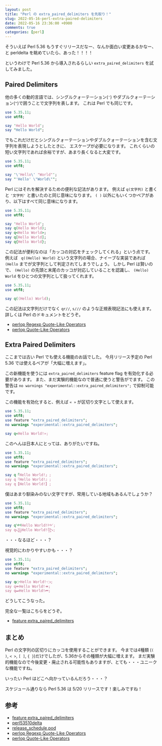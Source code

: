 ```yaml
---
layout: post
title: "Perl の extra_paired_delimiters を先取り！"
slug: 2022-05-16-perl-extra-paired-delimiters
date: 2022-05-16 23:36:00 +0900
comments: true
categories: [perl]
---
```


そういえば Perl 5.36 もうすぐリリースだなー、なんか面白い変更あるかなー、
と perldelta を眺めていたら、あった！！！！

というわけで Perl 5.36 から導入されるらしい `extra_paired_delimiters` を試してみました。

## Paired Delimiters

他の多くの動的言語では、シングルクォーテーション(`'`) やダブルクォーテーション(`"`)で囲うことで文字列を表します。
これは Perl でも同じです。

```perl
use 5.35.11;
use utf8;

say 'Hello World';
say "Hello World";
```

でもこれだけだとシングルクォーテーションやダブルクォーテーションを含む文字列を表現しようとしたときに、
エスケープが必要になります。
これくらいの短い文字列であれば余裕ですが、あまり長くなると大変です。

```perl
use 5.35.11;
use utf8;

say '\'Hello\' "World"';
say "'Hello' \"World\"";
```

Perl にはそれを解決するための便利な記法があります。
例えば `q(文字列)` と書くと `'文字列'` と書いたのと同じ意味になります。
`( )` 以外にもいくつかペアがあり、以下はすべて同じ意味になります。

```perl
use 5.35.11;
use utf8;

say 'Hello World';
say q(Hello World);
say q<Hello World>;
say q[Hello World];
say q{Hello World};
```

この記法が便利なのは「カッコの対応をチェックしてくれる」という点です。
例えば ` q((Hello) World)` という文字列の場合、ナイーブな実装であれば `(Hello` までが文字列として判定されてしまうでしょう。
しかし Perl は賢いので、 `(Hello)` の先頭と末尾のカッコが対応していることを認識し、
`(Hello) World` をひとつの文字列として扱ってくれます。

```perl
use 5.35.11;
use utf8;

say q((Hello) World);
```

この記法は文字列だけでなく `qr//`, `s///` のような正規表現記法にも使えます。
詳しくは Perl のドキュメントをどうぞ。

- [perlop Regexp Quote-Like Operators](https://metacpan.org/pod/perlop#Regexp-Quote-Like-Operators)
- [perlop Quote-Like Operators ](https://metacpan.org/pod/perlop#Quote-Like-Operators)

## Extra Paired Delimiters

ここまでは古い Perl でも使える機能のお話でした。
今月リリース予定の Perl 5.36 では使えるペアが「大幅に増えます」。

この新機能を使うには `extra_paired_delimiters` feature flag を有効化する必要があります。
また、まだ実験的機能なので普通に使うと警告がでます。
この警告は `no warnings "experimental::extra_paired_delimiters";` で抑制可能です。

この機能を有効化すると、例えば `« »` が区切り文字として使えます。

```perl
use 5.35.11;
use utf8;
use feature "extra_paired_delimiters";
no warnings "experimental::extra_paired_delimiters";

say q«Hello World!»;
```

このへんは日本人にとっては、ありがたいですね。

```perl
use 5.35.11;
use utf8;
use feature "extra_paired_delimiters";
no warnings "experimental::extra_paired_delimiters";

say q「Hello World!」;
say q『Hello World!』;
say q【Hello World!】;
```

僕はあまり馴染みのない文字ですが、常用している地域もあるんでしょうか？

```perl
use 5.35.11;
use utf8;
use feature "extra_paired_delimiters";
no warnings "experimental::extra_paired_delimiters";

say q༺Hello World!༻;
say q꧁Hello World!꧂;
```

・・・なるほど・・・？

視覚的にわかりやすいかも・・・？

```perl
use 5.35.11;
use utf8;
use feature "extra_paired_delimiters";
no warnings "experimental::extra_paired_delimiters";

say q👉Hello World!👈;
say q⏩Hello World!⏪;
say q⏭Hello World!⏮;
```

どうしてこうなった。

完全な一覧はこちらをどうぞ。

- [feature extra_paired_delimiters](https://metacpan.org/release/SHAY/perl-5.35.11/view/lib/feature.pm#The-'extra_paired_delimiters'-feature)

## まとめ

Perl の文字列の区切りにカッコを使用することができます。
今までは4種類 (`( )`, `< >`, `[ ]`, `{ }`)だけでしたが、5.36からその種類が大幅に増えます。
まだ実験的機能なので今後変更・廃止される可能性もありますが、とても・・・ユニークな機能ですね。

いったい Perl はどこへ向かっているんだろう・・・？

スケジュール通りなら Perl 5.36 は 5/20 リリースです！楽しみですね！

## 参考

- [feature extra_paired_delimiters](https://metacpan.org/release/SHAY/perl-5.35.11/view/lib/feature.pm#The-'extra_paired_delimiters'-feature)
- [perl53510delta](https://metacpan.org/release/SHAY/perl-5.35.11/view/pod/perl53510delta.pod#Added-experimental-feature-'extra_paired_delimiters')
- [release_schedule.pod](https://metacpan.org/release/SHAY/perl-5.35.11/view/Porting/release_schedule.pod)
- [perlop Regexp Quote-Like Operators](https://metacpan.org/pod/perlop#Regexp-Quote-Like-Operators)
- [perlop Quote-Like Operators ](https://metacpan.org/pod/perlop#Quote-Like-Operators)
